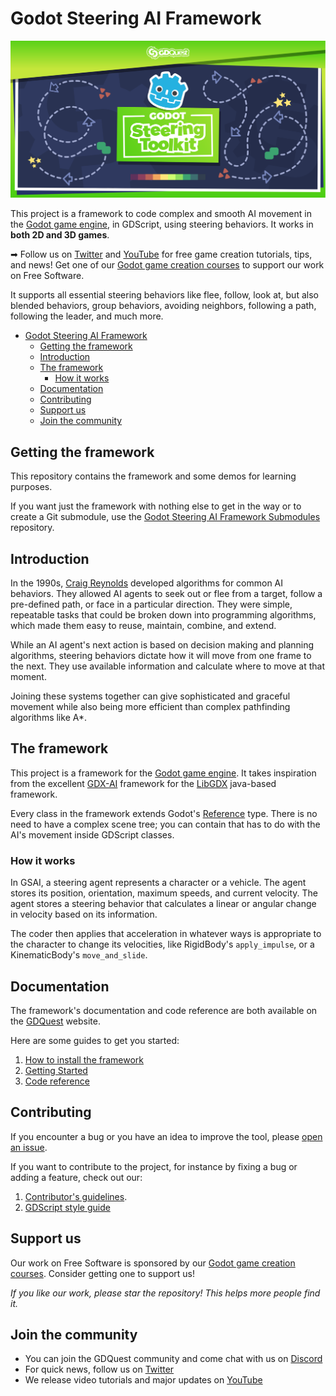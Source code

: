 # Godot Steering AI Framework

![Project banner](./assets/banner.svg)

This project is a framework to code complex and smooth AI movement in the [Godot game engine](https://godotengine.org/), in GDScript, using steering behaviors. It works in **both 2D and 3D games**.

➡ Follow us on [Twitter](https://twitter.com/NathanGDQuest) and [YouTube](https://www.youtube.com/c/gdquest/) for free game creation tutorials, tips, and news! Get one of our [Godot game creation courses](https://gdquest.mavenseed.com/) to support our work on Free Software.

It supports all essential steering behaviors like flee, follow, look at, but also blended behaviors, group behaviors, avoiding neighbors, following a path, following the leader, and much more.

- [Godot Steering AI Framework](#godot-steering-ai-framework)
  - [Getting the framework](#getting-the-framework)
  - [Introduction](#introduction)
  - [The framework](#the-framework)
    - [How it works](#how-it-works)
  - [Documentation](#documentation)
  - [Contributing](#contributing)
  - [Support us](#support-us)
  - [Join the community](#join-the-community)

## Getting the framework

This repository contains the framework and some demos for learning purposes.

If you want just the framework with nothing else to get in the way or to create a Git submodule, use the [Godot Steering AI Framework Submodules](https://github.com/GDQuest/godot-steering-ai-framework-submodule) repository.

## Introduction

In the 1990s, [Craig Reynolds](http://www.red3d.com/cwr/) developed algorithms for common AI behaviors. They allowed AI agents to seek out or flee from a target, follow a pre-defined path, or face in a particular direction. They were simple, repeatable tasks that could be broken down into programming algorithms, which made them easy to reuse, maintain, combine, and extend.

While an AI agent's next action is based on decision making and planning algorithms, steering behaviors dictate how it will move from one frame to the next. They use available information and calculate where to move at that moment.

Joining these systems together can give sophisticated and graceful movement while also being more efficient than complex pathfinding algorithms like A\*.

## The framework

This project is a framework for the [Godot game engine](https://godotengine.org/). It takes inspiration from the excellent [GDX-AI](https://github.com/libgdx/gdx-ai) framework for the [LibGDX](https://libgdx.badlogicgames.com/) java-based framework.

Every class in the framework extends Godot's [Reference](https://docs.godotengine.org/en/latest/classes/class_reference.html) type. There is no need to have a complex scene tree; you can contain that has to do with the AI's movement inside GDScript classes.

### How it works

In GSAI, a steering agent represents a character or a vehicle. The agent stores its position, orientation, maximum speeds, and current velocity. The agent stores a steering behavior that calculates a linear or angular change in velocity based on its information.

The coder then applies that acceleration in whatever ways is appropriate to the character to change its velocities, like RigidBody's `apply_impulse`, or a KinematicBody's `move_and_slide`.

## Documentation

The framework's documentation and code reference are both available on the [GDQuest](https://www.gdquest.com/docs/godot-steering-ai-framework/getting-started) website.

Here are some guides to get you started:

1. [How to install the framework](https://www.gdquest.com/docs/godot-steering-ai-framework/how-to-install/)
1. [Getting Started](https://www.gdquest.com/docs/godot-steering-ai-framework/getting-started/)
1. [Code reference](https://www.gdquest.com/docs/godot-steering-ai-framework/reference/)

## Contributing

If you encounter a bug or you have an idea to improve the tool, please [open an issue](https://github.com/GDQuest/gdscript-docs-maker/issues/new).

If you want to contribute to the project, for instance by fixing a bug or adding a feature, check out our:

1. [Contributor's guidelines](https://www.gdquest.com/docs/guidelines/contributing-to/gdquest-projects/).
1. [GDScript style guide](https://www.gdquest.com/docs/guidelines/best-practices/godot-gdscript/)

## Support us

Our work on Free Software is sponsored by our [Godot game creation courses](https://gdquest.mavenseed.com/). Consider getting one to support us!

_If you like our work, please star the repository! This helps more people find it._

## Join the community

- You can join the GDQuest community and come chat with us on [Discord](https://discord.gg/CHYVgar)
- For quick news, follow us on [Twitter](https://twitter.com/nathangdquest)
- We release video tutorials and major updates on [YouTube](https://youtube.com/c/gdquest)
